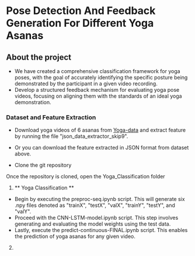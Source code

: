 # Pose Detection And Feedback Generation For Different Yoga Asanas

## About the project

- We have created a comprehensive classification framework for yoga poses, with the goal of accurately identifying the specific posture being demonstrated by the participant in a given video recording.
- Develop a structured feedback mechanism for evaluating yoga pose videos, focusing on aligning them with the standards of an ideal yoga demonstration.

### Dataset and Feature Extraction

- Download yoga videos of 6 asanas from [Yoga-data](https://archive.org/details/YogaVidCollected) and extract feature by running the file "json_data_extractor_skip9".
- Or you can download the feature extracted in JSON format from dataset above.

- Clone the git repository

Once the repository is cloned, open the Yoga_Classification folder

1. ** Yoga Classification **
- Begin by executing the preproc-seq.ipynb script. This will generate six .npy files denoted as "trainX", "testX", "valX", "trainY", "testY", and "valY".
- Proceed with the CNN-LSTM-model.ipynb script. This step involves generating and evaluating the model weights using the test data.
- Lastly, execute the predict-continuous-FINAL.ipynb script. This enables the prediction of yoga asanas for any given video.
  
2. 
